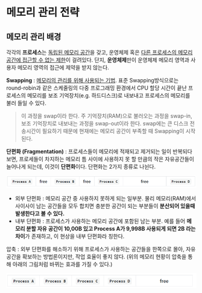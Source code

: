 # 메모리 관리 전략

## 메모리 관리 배경

각각의 **프로세스**는 <u>독립된 메모리 공간</u>을 갖고, 운영체제 혹은 <u>다른 프로세스의 메모리 공간에 접근할 수 없는 제한</u>이 걸려있다. 단지, **운영체제**만이 운영체제 메모리 영역과 사용자 메모리 영역의 접근에 제약을 받지 않는다.



**Swapping** : <u>메모리의 관리를 위해 사용되는 기법</u>. 표준 Swapping방식으로는 round-robin과 같은 스케줄링의 다중 프로그래밍 환경에서 CPU 할당 시간이 끝난 프로세스의 메모리를 보조 기억장치(e.g. 하드디스크)로 내보내고 프로세스의 메모리를 불러 들일 수 있다.

> 이 과정을 swap이라 한다. 주 기억장치(RAM)으로 불러오는 과정을 swap-in, 보조 기억장치로 내보내는 과정을 swap-out이라 한다. swap에는 큰 디스크 전송시간이 필요하기 때문에 현재에는 메모리 공간이  부족할 때 Swapping이 시작된다.



**단편화 (Fragmentation)** : 프로세스들이 메모리에 적재되고 제거되는 일이 반복되다보면, 프로세들이 차지하는 메모리 틈 사이에 사용하지 못 할 만큼의 작은 자유공간들이 늘어나게 되는데, 이것이 **단편화**이다. 단편화는 2가지 종류로 나뉜다.

<p align="center">
    <img src="../assets/img/Fragmentation.PNG"/>
</p>

- 외부 단편화 : 메모리 공간 중 사용하지 못하게 되는 일부분. 물리 메모리(RAM)에서 사이사이 남는 공간들을 모두 합치면 충분한 공간이 되는 부분들이 **분산되어 있을때 발생한다고 볼 수 있다.**
- 내부 단편화 : 프로세스가 사용하는 메모리 공간에 포함된 남는 부분. 예를 들어 **메모리 분할 자유 공간이 10,00B 있고 Process A가 9,998B 사용되게 되면 2B 라는 차이**가 존재하고, 이 현상을 내부 단편화라 칭한다.



압축 : 외부 단편화를 해소하기 위해 프로세스가 사용하는 공간들을 한쪽으로 몰아, 자유공간을 확보하는 방법론이지만, 작업 효율이 좋지 않다. (위의 메모리 현황이 압축을 통해 아래의 그림처럼 바뀌는 효과를 가질 수 있다.)

<p align="center">
    <img src="../assets/img/Fragmentation_compress.PNG"/>
</p>

